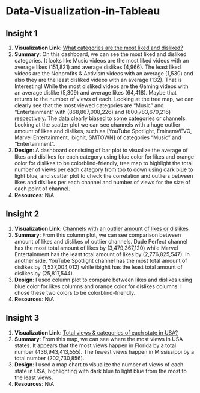# Data-Visualization-in-Tableau


## Insight 1
1. **Visualization Link**: [What categories are the most liked and disliked?](https://public.tableau.com/views/Whatcategoriesarethemostlikedanddisliked_16692756922720/Dashboard1?:language=en-US&publish=yes&:display_count=n&:origin=viz_share_link)
2. **Summary**: On this dashboard, we can see the most liked and disliked
categories. It looks like Music videos are the most liked videos with
an average likes (151,821) and average dislikes (4,966).
The least liked videos are the Nonprofits & Activism videos with an
average (1,530) and also they are the least disliked videos with an
average (132). That is Interesting!
While the most disliked videos are the Gaming videos with an
average dislike (5,309) and average likes (64,418).
Maybe that returns to the number of views of each. Looking at the
tree map, we can clearly see that the most viewed categories are
“Music” and “Entertainment” with (868,867,008,226) and
(800,783,670,216) respectively.
The data clearly biased to some categories or channels.
Looking at the scatter plot we can see channels with a huge outlier
amount of likes and dislikes, such as [YouTube Spotlight,
EminemVEVO, Marvel Entertainment, ibighit, SMTOWN] of
categories “Music” and “Entertainment”.
3. **Design**: A dashboard consisting of bar plot to visualize the average of
likes and dislikes for each category using blue color for likes and
orange color for dislikes to be colorblind-friendly, tree map to
highlight the total number of views per each category from top to
down using dark blue to light blue, and scatter plot to check the
correlation and outliers between likes and dislikes per each channel
and number of views for the size of each point of channel.
4. **Resources**: N/A

## Insight 2
1. **Visualization Link**: [Channels with an outlier amount of likes or dislikes](https://public.tableau.com/views/Channelswithanoutlieramountoflikesordislikes/Comparisonbetweenlikesvsdislikeperoutlieredchannel?:language=en-US&:display_count=n&:origin=viz_share_link)
2. **Summary**: From this column plot, we can see comparison between
amount of likes and dislikes of outlier channels.
Dude Perfect channel has the most total amount of likes by
(3,479,367,120) while Marvel Entertainment has the least total
amount of likes by (2,776,825,547).
In another side, YouTube Spotlight channel has the most total
amount of dislikes by (1,537,004,012) while ibighit has the least total
amount of dislikes by (25,817,544).
3. **Design**: I used column plot to compare between likes and dislikes
using blue color for likes columns and orange color for dislikes
columns. I chose these two colors to be colorblind-friendly.
4. **Resources**: N/A

## Insight 3
1. **Visualization Link**: [Total views & categories of each state in USA?](https://public.tableau.com/views/TotalviewscategoriesofeachstateinUSA/NumberofviewsofeachstateinUSA?:language=en-US&:display_count=n&:origin=viz_share_link)
2. **Summary**: From this map, we can see where the most views in USA
states. It appears that the most views happen in Florida by a total
number (436,943,413,555).
The fewest views happen in Mississippi by a total number
(202,730,856).
3. **Design**: I used a map chart to visualize the number of views of each
state in USA, highlighting with dark blue to light blue from the most
to the least views.
4. **Resources**: N/A
